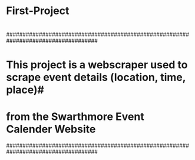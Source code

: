 # First-Project
# 
#
####################################################################################
# This project is a webscraper used to scrape event details (location, time, place)#
# from the Swarthmore Event Calender Website                                       #
####################################################################################
#
#
